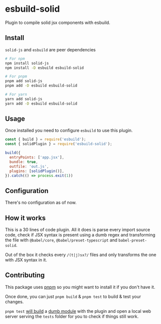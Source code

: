 # esbuild-solid

Plugin to compile solid jsx components with esbuild.

## Install

`solid-js` and `esbuild` are peer dependencies

```bash
# For npm
npm install solid-js
npm install -D esbuild esbuild-solid

# For pnpm
pnpm add solid-js
pnpm add -D esbuild esbuild-solid

# For yarn
yarn add solid-js
yarn add -D esbuild esbuild-solid
```

## Usage

Once installed you need to configure `esbuild` to use this plugin.

```js
const { build } = require('esbuild');
const { solidPlugin } = require('esbuild-solid');

build({
  entryPoints: ['app.jsx'],
  bundle: true,
  outfile: 'out.js',
  plugins: [solidPlugin()],
}).catch(() => process.exit(1))
```

## Configuration

There's no configuration as of now.

## How it works

This is a 30 lines of code plugin. All it does is parse every import source code, check if JSX syntax is present using a dumb regex and transforming the file with `@babel/core`, `@babel/preset-typescript` and `babel-preset-solid`.

Out of the box it checks every `/(t|j)sx?/` files and only transforms the one with JSX syntax in it.

## Contributing

This package uses [pnpm](https://pnpm.js.org/) so you might want to install it if you don't have it.

Once done, you can just `pnpm build` & `pnpm test` to build & test your changes.

`pnpm test` [will build](./scripts/test.js) a [dumb module](./tests/index.tsx) with the plugin and open a local web server serving the `tests` folder for you to check if things still work.